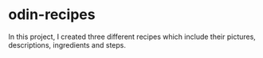 # odin-recipes
In this project, I created three different recipes which include their pictures, descriptions, ingredients and steps.